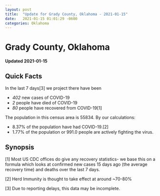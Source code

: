 ```yaml
---
layout: post
title:  "Update for Grady County, Oklahoma - 2021-01-15"
date:   2021-01-15 01:01:29 -0600
categories: Oklahoma
---
```


# Grady County, Oklahoma
#### Updated 2021-01-15

## Quick Facts

In the last 7 days[3] we project there have been
- *402* new cases of COVID-19
- *2* people have died of COVID-19
- *80* people have recovered from COVID-19[1]

The population in this census area is 55834. By our calculations:
- 8.37% of the population have had COVID-19.[2]
- 1.77% of the population or 991.0 people are actively fighting the virus.

## Synopsis




[1] Most US CDC offices do give any recovery statistics- we base this on a formula which looks at confirmed new cases
15 days ago (the average recovery time) and deaths over the last 7 days.

[2] Herd Immunity is thought to take effect at around ~70-80%

[3] Due to reporting delays, this data may be incomplete.
 
    